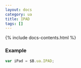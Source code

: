 ```yaml
---
layout: docs
category: ua
title: IPAD
tags: []
---
```


{% include docs-contents.html %}

### Example
```js
var iPad = $B.ua.IPAD;
```